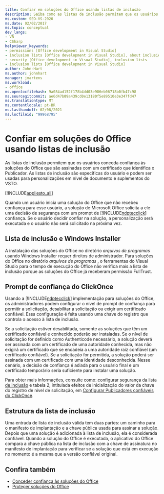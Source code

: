 ```yaml
---
title: Confiar em soluções do Office usando listas de inclusão
description: Saiba como as listas de inclusão permitem que os usuários conceda confiança às soluções do Office que são assinadas com um certificado que identifica o Publicador.
ms.custom: SEO-VS-2020
ms.date: 02/02/2017
ms.topic: conceptual
dev_langs:
- VB
- CSharp
helpviewer_keywords:
- permissions [Office development in Visual Studio]
- inclusion lists [Office development in Visual Studio], about inclusion lists
- security [Office development in Visual Studio], inclusion lists
- inclusion lists [Office development in Visual Studio]
author: John-Hart
ms.author: johnhart
manager: jmartens
ms.workload:
- office
ms.openlocfilehash: 9a084ad152f178b4dd03e986eb06718b0fb47c98
ms.sourcegitcommit: ae6d47b09a439cd0e13180f5e89510e3e347fd47
ms.translationtype: MT
ms.contentlocale: pt-BR
ms.lasthandoff: 02/08/2021
ms.locfileid: "99968795"
---
```

# <a name="trust-office-solutions-by-using-inclusion-lists"></a>Confiar em soluções do Office usando listas de inclusão
  As listas de inclusão permitem que os usuários conceda confiança às soluções do Office que são assinadas com um certificado que identifica o Publicador. As listas de inclusão são específicas do usuário e podem ser usadas para personalizações em nível de documento e suplementos do VSTO.

 [!INCLUDE[appliesto_all](../vsto/includes/appliesto-all-md.md)]

 Quando um usuário inicia uma solução do Office que não recebeu confiança para esse usuário, a solução de Microsoft Office solicita a ele uma decisão de segurança com um prompt de [!INCLUDE[ndptecclick](../vsto/includes/ndptecclick-md.md)] confiança. Se o usuário decidir confiar na solução, a personalização será executada e o usuário não será solicitado na próxima vez.

## <a name="inclusion-list-and-windows-installer"></a>Lista de inclusão e Windows Installer
 A instalação das soluções do Office no diretório *arquivos de programas* usando Windows Installer requer direitos de administrador. Para soluções do Office no diretório *arquivos de programas* , o ferramentas do Visual Studio para o tempo de execução do Office não verifica mais a lista de inclusão porque as soluções do Office já receberam permissão FullTrust.

## <a name="clickonce-trust-prompt"></a>Prompt de confiança do ClickOnce
 Usando a [!INCLUDE[ndptecclick](../vsto/includes/ndptecclick-md.md)] implementação para soluções do Office, os administradores podem configurar o nível de prompt de confiança para permitir a solicitação, desabilitar a solicitação ou exigir um certificado confiável. Essa configuração é feita usando uma chave do registro que controla o acesso à lista de inclusão.

 Se a solicitação estiver desabilitada, somente as soluções que têm um certificado confiável e conhecido poderão ser instaladas. Se o nível de solicitação for definido como Authenticode necessário, a solução deverá ser assinada com um certificado de uma autoridade conhecida, mas não exigirá um certificado que se encadeia a uma autoridade raiz confiável (um certificado confiável). Se a solicitação for permitida, a solução poderá ser assinada com um certificado com uma identidade desconhecida. Nesse cenário, a decisão de confiança é adiada para o usuário final e um certificado temporário seria suficiente para instalar uma solução.

 Para obter mais informações, consulte [como: configurar segurança da lista de inclusão](../vsto/how-to-configure-inclusion-list-security.md) e tabela 2, intitulada efeitos de inicialização do valor da chave do registro de nível de solicitação, em [Configurar Publicadores confiáveis do ClickOnce](/previous-versions/dotnet/articles/ms996418(v=msdn.10)).

## <a name="structure-of-the-inclusion-list"></a>Estrutura da lista de inclusão
 Uma entrada de lista de inclusão válida tem duas partes: um caminho para o manifesto de implantação e a chave pública usada para assinar a solução. Depois que uma solução é adicionada à lista de inclusão, ela é considerada confiável. Quando a solução do Office é executada, o aplicativo do Office compara a chave pública na lista de inclusão com a chave de assinatura no manifesto de implantação para verificar se a solução que está em execução no momento é a mesma que a versão confiável original.

## <a name="see-also"></a>Confira também
- [Conceder confiança às soluções do Office](../vsto/granting-trust-to-office-solutions.md)
- [Proteger soluções do Office](../vsto/securing-office-solutions.md)
